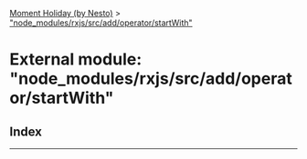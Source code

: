 [Moment Holiday (by Nesto)](../README.md) > ["node_modules/rxjs/src/add/operator/startWith"](../modules/_node_modules_rxjs_src_add_operator_startwith_.md)

# External module: "node_modules/rxjs/src/add/operator/startWith"

## Index

---

